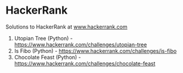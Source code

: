 HackerRank
==========

Solutions to HackerRank at www.hackerrank.com

1. Utopian Tree (Python) - https://www.hackerrank.com/challenges/utopian-tree
2. Is Fibo (Python) - https://www.hackerrank.com/challenges/is-fibo
3. Chocolate Feast (Python) - https://www.hackerrank.com/challenges/chocolate-feast
